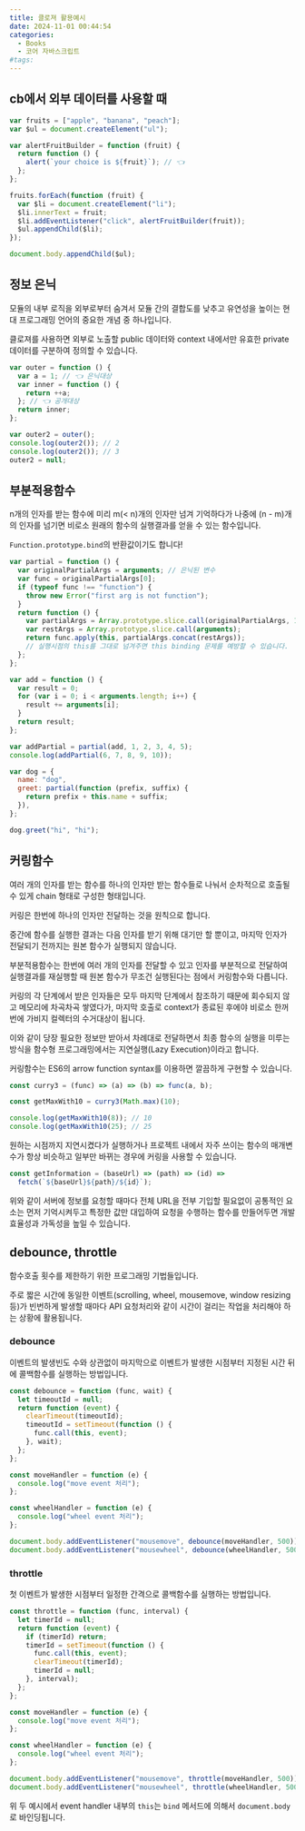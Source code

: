 ```yaml
---
title: 클로져 활용예시
date: 2024-11-01 00:44:54
categories:
  - Books
  - 코어 자바스크립트
#tags:
---
```

## cb에서 외부 데이터를 사용할 때

```js
var fruits = ["apple", "banana", "peach"];
var $ul = document.createElement("ul");

var alertFruitBuilder = function (fruit) {
  return function () {
    alert(`your choice is ${fruit}`); // 👈
  };
};

fruits.forEach(function (fruit) {
  var $li = document.createElement("li");
  $li.innerText = fruit;
  $li.addEventListener("click", alertFruitBuilder(fruit));
  $ul.appendChild($li);
});

document.body.appendChild($ul);
```

## 정보 은닉

모듈의 내부 로직을 외부로부터 숨겨서 모듈 간의 결합도를 낮추고 유연성을 높이는 현대 프로그래밍 언어의 중요한 개념 중 하나입니다.

클로져를 사용하면 외부로 노출할 public 데이터와 context 내에서만 유효한 private 데이터를 구분하여 정의할 수 있습니다.

```js
var outer = function () {
  var a = 1; // 👈 은닉대상
  var inner = function () {
    return ++a;
  }; // 👈 공개대상
  return inner;
};

var outer2 = outer();
console.log(outer2()); // 2
console.log(outer2()); // 3
outer2 = null;
```

## 부분적용함수

n개의 인자를 받는 함수에 미리 m(< n)개의 인자만 넘겨 기억하다가 나중에 (n - m)개의 인자를 넘기면 비로소 원래의 함수의 실행결과를 얻을 수 있는 함수입니다.

`Function.prototype.bind`의 반환값이기도 합니다!

```js
var partial = function () {
  var originalPartialArgs = arguments; // 은닉된 변수
  var func = originalPartialArgs[0];
  if (typeof func !== "function") {
    throw new Error("first arg is not function");
  }
  return function () {
    var partialArgs = Array.prototype.slice.call(originalPartialArgs, 1);
    var restArgs = Array.prototype.slice.call(arguments);
    return func.apply(this, partialArgs.concat(restArgs));
    // 실행시점의 this를 그대로 넘겨주면 this binding 문제를 예방할 수 있습니다.
  };
};
```

```js
var add = function () {
  var result = 0;
  for (var i = 0; i < arguments.length; i++) {
    result += arguments[i];
  }
  return result;
};

var addPartial = partial(add, 1, 2, 3, 4, 5);
console.log(addPartial(6, 7, 8, 9, 10));
```

```js
var dog = {
  name: "dog",
  greet: partial(function (prefix, suffix) {
    return prefix + this.name + suffix;
  }),
};

dog.greet("hi", "hi");
```

## 커링함수

여러 개의 인자를 받는 함수를 하나의 인자만 받는 함수들로 나눠서 순차적으로 호출될 수 있게 chain 형태로 구성한 형태입니다.

커링은 한번에 하나의 인자만 전달하는 것을 원칙으로 합니다.

중간에 함수를 실행한 결과는 다음 인자를 받기 위해 대기만 할 뿐이고, 마지막 인자가 전달되기 전까지는 원본 함수가 실행되지 않습니다.

부분적용함수는 한번에 여러 개의 인자를 전달할 수 있고 인자를 부분적으로 전달하여 실행결과를 재실행할 때 원본 함수가 무조건 실행된다는 점에서 커링함수와 다릅니다.

커링의 각 단계에서 받은 인자들은 모두 마지막 단계에서 참조하기 때문에 회수되지 않고 메모리에 차곡차곡 쌓였다가, 마지막 호출로 context가 종료된 후에야 비로소 한꺼번에 가비지 컬렉터의 수거대상이 됩니다.

이와 같이 당장 필요한 정보만 받아서 차례대로 전달하면서 최종 함수의 실행을 미루는 방식을 함수형 프로그래밍에서는 지연실행(Lazy Execution)이라고 합니다.

커링함수는 ES6의 arrow function syntax를 이용하면 깔끔하게 구현할 수 있습니다.

```js
const curry3 = (func) => (a) => (b) => func(a, b);
```

```js
const getMaxWith10 = curry3(Math.max)(10);

console.log(getMaxWith10(8)); // 10
console.log(getMaxWith10(25); // 25
```

원하는 시점까지 지연시켰다가 실행하거나 프로젝트 내에서 자주 쓰이는 함수의 매개변수가 항상 비슷하고 일부만 바뀌는 경우에 커링을 사용할 수 있습니다.

```js
const getInformation = (baseUrl) => (path) => (id) =>
  fetch(`${baseUrl}${path}/${id}`);
```

위와 같이 서버에 정보를 요청할 때마다 전체 URL을 전부 기입할 필요없이 공통적인 요소는 먼저 기억시켜두고 특정한 값만 대입하여 요청을 수행하는 함수를 만들어두면 개발 효율성과 가독성을 높일 수 있습니다.

## debounce, throttle

함수호출 횟수를 제한하기 위한 프로그래밍 기법들입니다.

주로 짧은 시간에 동일한 이벤트(scrolling, wheel, mousemove, window resizing 등)가 빈번하게 발생할 때마다 API 요청처리와 같이 시간이 걸리는 작업을 처리해야 하는 상황에 활용됩니다.

### debounce

이벤트의 발생빈도 수와 상관없이 마지막으로 이벤트가 발생한 시점부터 지정된 시간 뒤에 콜백함수를 실행하는 방법입니다.

```js
const debounce = function (func, wait) {
  let timeoutId = null;
  return function (event) {
    clearTimeout(timeoutId);
    timeoutId = setTimeout(function () {
      func.call(this, event);
    }, wait);
  };
};
```

```js
const moveHandler = function (e) {
  console.log("move event 처리");
};

const wheelHandler = function (e) {
  console.log("wheel event 처리");
};

document.body.addEventListener("mousemove", debounce(moveHandler, 500));
document.body.addEventListener("mousewheel", debounce(wheelHandler, 500));
```

### throttle

첫 이벤트가 발생한 시점부터 일정한 간격으로 콜백함수를 실행하는 방법입니다.

```js
const throttle = function (func, interval) {
  let timerId = null;
  return function (event) {
    if (timerId) return;
    timerId = setTimeout(function () {
      func.call(this, event);
      clearTimeout(timerId);
      timerId = null;
    }, interval);
  };
};
```

```js
const moveHandler = function (e) {
  console.log("move event 처리");
};

const wheelHandler = function (e) {
  console.log("wheel event 처리");
};

document.body.addEventListener("mousemove", throttle(moveHandler, 500));
document.body.addEventListener("mousewheel", throttle(wheelHandler, 500));
```

위 두 예시에서 event handler 내부의 `this`는 `bind` 메서드에 의해서 `document.body`로 바인딩됩니다.
